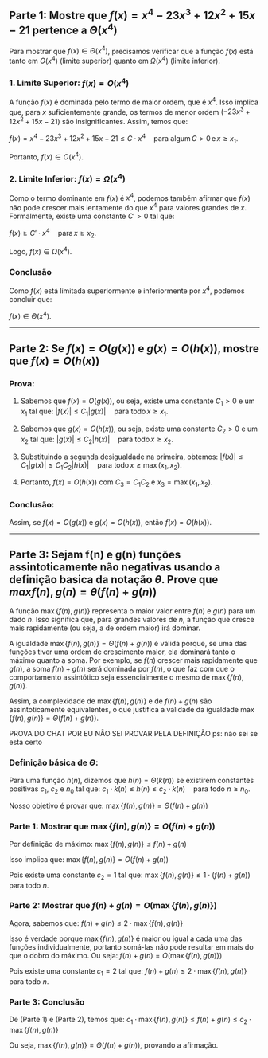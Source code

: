 ## Parte 1: Mostre que $f(x) = x^4 - 23x^3 + 12x^2 + 15x - 21$ pertence a $\Theta(x^4)$

Para mostrar que $f(x) \in \Theta(x^4)$, precisamos verificar que a função $f(x)$ está tanto em $O(x^4)$ (limite superior) quanto em $\Omega(x^4)$ (limite inferior).

### 1. Limite Superior: $f(x) = O(x^4)$

A função $f(x)$ é dominada pelo termo de maior ordem, que é $x^4$. Isso implica que, para $x$ suficientemente grande, os termos de menor ordem ($-23x^3 + 12x^2 + 15x - 21$) são insignificantes. Assim, temos que:

$f(x) = x^4 - 23x^3 + 12x^2 + 15x - 21 \leq C \cdot x^4 \quad \text{para algum} \, C > 0 \, \text{e} \, x \geq x_1.$

Portanto, $f(x) \in O(x^4)$.

### 2. Limite Inferior: $f(x) = \Omega(x^4)$

Como o termo dominante em $f(x)$ é $x^4$, podemos também afirmar que $f(x)$ não pode crescer mais lentamente do que $x^4$ para valores grandes de $x$. Formalmente, existe uma constante $C' > 0$ tal que:

$f(x) \geq C' \cdot x^4 \quad \text{para} \, x \geq x_2.$

Logo, $f(x) \in \Omega(x^4)$.

### Conclusão

Como $f(x)$ está limitada superiormente e inferiormente por $x^4$, podemos concluir que:

$f(x) \in \Theta(x^4).$

---

## Parte 2: Se $f(x) = O(g(x))$ e $g(x) = O(h(x))$, mostre que $f(x) = O(h(x))$

### Prova:

1. Sabemos que $f(x) = O(g(x))$, ou seja, existe uma constante $C_1 > 0$ e um $x_1$ tal que:
   $|f(x)| \leq C_1 |g(x)| \quad \text{para todo} \, x \geq x_1.$

2. Sabemos que $g(x) = O(h(x))$, ou seja, existe uma constante $C_2 > 0$ e um $x_2$ tal que:
   $|g(x)| \leq C_2 |h(x)| \quad \text{para todo} \, x \geq x_2.$

3. Substituindo a segunda desigualdade na primeira, obtemos:
   $|f(x)| \leq C_1 |g(x)| \leq C_1 C_2 |h(x)| \quad \text{para todo} \, x \geq \max(x_1, x_2).$

4. Portanto, $f(x) = O(h(x))$ com $C_3 = C_1 C_2$ e $x_3 = \max(x_1, x_2)$.

### Conclusão:

Assim, se $f(x) = O(g(x))$ e $g(x) = O(h(x))$, então $f(x) = O(h(x))$.

---

## Parte 3: Sejam f(n) e g(n) funções assintoticamente não negativas usando a definição basica da notação $\theta$. Prove que $max{ f(n), g(n) } = \theta (f(n) + g(n))$

A função $\max\{f(n), g(n)\}$ representa o maior valor entre $f(n)$ e $g(n)$ para um dado $n$. Isso significa que, para grandes valores de $n$, a função que cresce mais rapidamente (ou seja, a de ordem maior) irá dominar. 

A igualdade $\max\{f(n), g(n)\} = \Theta(f(n) + g(n))$ é válida porque, se uma das funções tiver uma ordem de crescimento maior, ela dominará tanto o máximo quanto a soma. Por exemplo, se $f(n)$ crescer mais rapidamente que $g(n)$, a soma $f(n) + g(n)$ será dominada por $f(n)$, o que faz com que o comportamento assintótico seja essencialmente o mesmo de $\max\{f(n), g(n)\}$.

Assim, a complexidade de $\max\{f(n), g(n)\}$ e de $f(n) + g(n)$ são assintoticamente equivalentes, o que justifica a validade da igualdade $\max\{f(n), g(n)\} = \Theta(f(n) + g(n))$.






PROVA DO CHAT POR EU NÃO SEI PROVAR PELA DEFINIÇÃO
ps: não sei se esta certo 



### Definição básica de $\Theta$:
Para uma função $h(n)$, dizemos que $h(n) = \Theta(k(n))$ se existirem constantes positivas $c_1$, $c_2$ e $n_0$ tal que:
$c_1 \cdot k(n) \leq h(n) \leq c_2 \cdot k(n) \quad \text{para todo} \ n \geq n_0.$

Nosso objetivo é provar que:
$\max\{f(n), g(n)\} = \Theta(f(n) + g(n))$

### Parte 1: Mostrar que $\max\{f(n), g(n)\} = O(f(n) + g(n))$

Por definição de máximo:
$\max\{f(n), g(n)\} \leq f(n) + g(n)$

Isso implica que:
$\max\{f(n), g(n)\} = O(f(n) + g(n))$

Pois existe uma constante $c_2 = 1$ tal que:
$\max\{f(n), g(n)\} \leq 1 \cdot (f(n) + g(n)) \quad \text{para todo} \ n.$

### Parte 2: Mostrar que $f(n) + g(n) = O(\max\{f(n), g(n)\})$

Agora, sabemos que:
$f(n) + g(n) \leq 2 \cdot \max\{f(n), g(n)\}$

Isso é verdade porque $\max\{f(n), g(n)\}$ é maior ou igual a cada uma das funções individualmente, portanto somá-las não pode resultar em mais do que o dobro do máximo. Ou seja:
$f(n) + g(n) = O(\max\{f(n), g(n)\})$

Pois existe uma constante $c_1 = 2$ tal que:
$f(n) + g(n) \leq 2 \cdot \max\{f(n), g(n)\} \quad \text{para todo} \ n.$

### Parte 3: Conclusão

De (Parte 1) e (Parte 2), temos que:
$c_1 \cdot \max\{f(n), g(n)\} \leq f(n) + g(n) \leq c_2 \cdot \max\{f(n), g(n)\}$

Ou seja, $\max\{f(n), g(n)\} = \Theta(f(n) + g(n))$, provando a afirmação.
